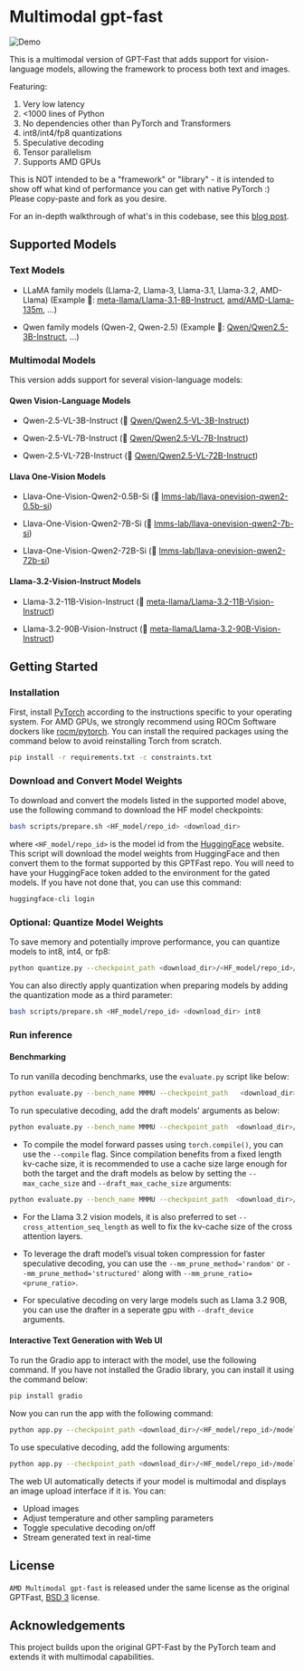 # Multimodal gpt-fast

![Demo](./media/MMSpecDec.gif)

This is a multimodal version of GPT-Fast that adds support for vision-language models, allowing the framework to process both text and images.

Featuring:
1. Very low latency
2. <1000 lines of Python
3. No dependencies other than PyTorch and Transformers
4. int8/int4/fp8 quantizations
5. Speculative decoding
6. Tensor parallelism
7. Supports AMD GPUs

This is NOT intended to be a "framework" or "library" - it is intended to show off what kind of performance you can get with native PyTorch :) Please copy-paste and fork as you desire.

For an in-depth walkthrough of what's in this codebase, see this [blog post](link_to_be_added).

## Supported Models

### Text Models
- LLaMA family models (Llama-2, Llama-3, Llama-3.1, Llama-3.2, AMD-Llama) (Example 🤗: [meta-llama/Llama-3.1-8B-Instruct](https://huggingface.co/meta-llama/Llama-3.1-8B-Instruct/tree/main), [amd/AMD-Llama-135m](https://huggingface.co/amd/AMD-Llama-135m), ...)
- Qwen family models (Qwen-2, Qwen-2.5) (Example 🤗: [Qwen/Qwen2.5-3B-Instruct](https://huggingface.co/Qwen/Qwen2.5-3B-Instruct), ...)

### Multimodal Models
This version adds support for several vision-language models:

#### Qwen Vision-Language Models
- Qwen-2.5-VL-3B-Instruct (🤗 [Qwen/Qwen2.5-VL-3B-Instruct](Qwen/Qwen2.5-VL-3B-Instruct))
- Qwen-2.5-VL-7B-Instruct (🤗 [Qwen/Qwen2.5-VL-7B-Instruct](Qwen/Qwen2.5-VL-7B-Instruct))
- Qwen-2.5-VL-72B-Instruct (🤗 [Qwen/Qwen2.5-VL-72B-Instruct](Qwen/Qwen2.5-VL-3B-Instruct))

#### Llava One-Vision Models
- Llava-One-Vision-Qwen2-0.5B-Si (🤗 [lmms-lab/llava-onevision-qwen2-0.5b-si](https://huggingface.co/lmms-lab/llava-onevision-qwen2-0.5b-si))
- Llava-One-Vision-Qwen2-7B-Si (🤗 [lmms-lab/llava-onevision-qwen2-7b-si](https://huggingface.co/lmms-lab/llava-onevision-qwen2-7b-si))
- Llava-One-Vision-Qwen2-72B-Si (🤗 [lmms-lab/llava-onevision-qwen2-72b-si](https://huggingface.co/lmms-lab/llava-onevision-qwen2-72b-si))

#### Llama-3.2-Vision-Instruct Models
- Llama-3.2-11B-Vision-Instruct (🤗 [meta-llama/Llama-3.2-11B-Vision-Instruct](https://huggingface.co/meta-llama/Llama-3.2-11B-Vision-Instruct))
- Llama-3.2-90B-Vision-Instruct (🤗 [meta-llama/Llama-3.2-90B-Vision-Instruct](https://huggingface.co/meta-llama/Llama-3.2-90B-Vision-Instruct))


## Getting Started
### Installation
First, install [PyTorch](http://pytorch.org/) according to the instructions specific to your operating system. For AMD GPUs, we strongly recommend using ROCm Software dockers like [rocm/pytorch](https://hub.docker.com/r/rocm/pytorch).
You can install the required packages using the command below to avoid reinstalling Torch from scratch.
```bash
pip install -r requirements.txt -c constraints.txt
```

### Download and Convert Model Weights

To download and convert the models listed in the supported model above, use the following command to download the HF model checkpoints:
```bash
bash scripts/prepare.sh <HF_model/repo_id> <download_dir> 
```
where `<HF_model/repo_id>` is the model id from the [HuggingFace](https://huggingface.co/) website. This script will download the model weights from HuggingFace and then convert them to the format supported by this GPTFast repo. You will need to have your HuggingFace token added to the environment for the gated models. If you have not done that, you can use this command:
```bash
huggingface-cli login
```
### Optional: Quantize Model Weights
To save memory and potentially improve performance, you can quantize models to int8, int4, or fp8:

```bash
python quantize.py --checkpoint_path <download_dir>/<HF_model/repo_id>/model.pth --mode int8
```
You can also directly apply quantization when preparing models by adding the quantization mode as a third parameter:
```bash
bash scripts/prepare.sh <HF_model/repo_id> <download_dir> int8
```

### Run inference

#### Benchmarking
To run vanilla decoding benchmarks, use the `evaluate.py` script like below:

```bash
python evaluate.py --bench_name MMMU --checkpoint_path   <download_dir>/<HF_model/repo_id>/model.pth`
```

To run speculative decoding, add the draft models' arguments as below:

```bash
python evaluate.py --bench_name MMMU --checkpoint_path  <download_dir>/<HF_model_target/repo_id>/model.pth --draft_checkpoint_path  <download_dir>/<HF_model_draft/repo_id>/model.pth --speculate_k <\#_of_draft_tokens>`
```
- To compile the model forward passes using `torch.compile()`, you can use the `--compile` flag. Since compilation benefits from a fixed length kv-cache size, it is recommended to use a cache size large enough for both the target and the draft models as below by setting the `--max_cache_size` and `--draft_max_cache_size` arguments:

```bash
python evaluate.py --bench_name MMMU --checkpoint_path  <download_dir>/<HF_model_target/repo_id>/model.pth  --draft_checkpoint_path <download_dir>/<HF_model_draft/repo_id>/model.pth --speculate_k <\#_of_draft_tokens> --compile --max_cache_size <target_model_cache_size> --draft_max_cache_size <target_model_cache_size>
```
- For the Llama 3.2 vision models, it is also preferred to set `--cross_attention_seq_length` as well to fix the kv-cache size of the cross attention layers.

- To leverage the draft model’s visual token compression for faster speculative decoding, you can use the `--mm_prune_method='random'` or  `--mm_prune_method='structured'` along with `--mm_prune_ratio=<prune_ratio>`.

- For speculative decoding on very large models such as Llama 3.2 90B, you can use the drafter in a seperate gpu with `--draft_device` arguments.

#### Interactive Text Generation with Web UI
To run the Gradio app to interact with the model, use the following command. If you have not installed the Gradio library, you can install it using the command below:

```bash
pip install gradio
```

Now you can run the app with the following command:
```bash
python app.py --checkpoint_path <download_dir>/<HF_model/repo_id>/model.pth
```

To use speculative decoding, add the following arguments:

```bash
python app.py --checkpoint_path <download_dir>/<HF_model/repo_id>/model.pth --speculate_k <#_of_draft_tokens>
```

The web UI automatically detects if your model is multimodal and displays an image upload interface if it is. You can:
- Upload images
- Adjust temperature and other sampling parameters
- Toggle speculative decoding on/off
- Stream generated text in real-time

## License

`AMD Multimodal gpt-fast` is released under the same license as the original GPTFast, [BSD 3](https://github.com/pytorch-labs/gpt-fast/main/LICENSE) license.

## Acknowledgements
This project builds upon the original GPT-Fast by the PyTorch team and extends it with multimodal capabilities.
